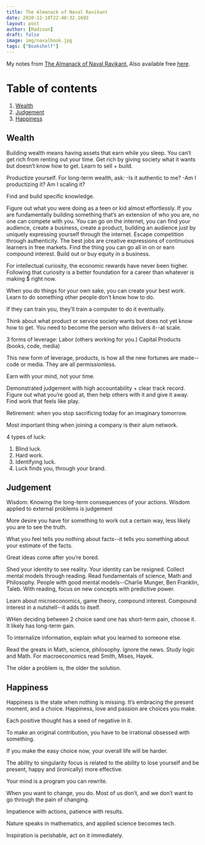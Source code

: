 ```yaml
---
title: The Almanack of Naval Ravikant
date: 2020-12-10T22:40:32.169Z
layout: post
author: [Madison]
draft: false
image: img/navalbook.jpg
tags: ["Bookshelf"]
---
```


My notes from [The Almanack of Naval Ravikant.](https://amzn.to/2KeNwpC) Also available free [here](https://www.navalmanack.com/).

# Table of contents

1. [Wealth](#wealth)
2. [Judgement](#judgement)
3. [Happiness](#happiness)

## Wealth <a name="wealth"></a>

Building wealth means having assets that earn while you sleep. You can’t get rich from renting out your time. Get rich by giving society what it wants but doesn’t know how to get. Learn to sell + build.

Productize yourself.
For long-term wealth, ask:
-Is it authentic to me?
-Am I productizing it? Am I scaling it?

Find and build specific knowledge. 

Figure out what you were doing as a teen or kid almost effortlessly. If you are fundamentally building something that’s an extension of who you are, no one can compete with you. You can go on the internet, you can find your audience, create a business, create a product, building an audience just by uniquely expressing yourself through the internet. Escape competition through authenticity. The best jobs are creative expressions of continuous learners in free markets. Find the thing you can go all in on or earn compound interest. Build out or buy equity in a business.

For intellectual curiosity, the economic rewards have never been higher. Following that curiosity is a better foundation for a career than whatever is making $ right now. 

When you do things for your own sake, you can create your best work. Learn to do something other people don’t know how to do.

If they can train you, they’ll train a computer to do it eventually. 

Think about what product or service society wants but does not yet know how to get. You need to become the person who delivers it--at scale. 

3 forms of leverage:
Labor (others working for you.)
Capital
Products (books, code, media)

This new form of leverage, products, is how all the new fortunes are made--code or media. They are all permissionless.

Earn with your mind, not your time. 

Demonstrated judgement with high accountability + clear track record. 
Figure out what you’re good at, then help others with it and give it away. Find work that feels like play. 

Retirement: when you stop sacrificing today for an imaginary tomorrow. 

Most important thing when joining a company is their alum network.

4 types of luck: 
1) Blind luck.
2) Hard work.
3) Identifying luck.
4) Luck finds you, through your brand.

## Judgement <a name="judgement"></a>

Wisdom: Knowing the long-term consequences of your actions. Wisdom applied to external problems is judgement 

More desire you have for something to work out a certain way, less likely you are to see the truth.

What you feel tells you nothing about facts--it tells you something about your estimate of the facts. 

Great ideas come after you’re bored.

Shed your identity to see reality. Your identity can be resigned. Collect mental models through reading. Read fundamentals of science, Math and Philosophy. People with good mental models--Charlie Munger, Ben Franklin, Taleb. With reading, focus on new concepts with predictive power.

Learn about microeconomics, game theory, compound interest. Compound interest in a nutshell--it adds to itself.

WHen deciding between 2 choice sand one has short-term pain, choose it. It likely has long-term gain. 

To internalize information, explain what you learned to someone else. 

Read the greats in Math, science, philosophy. Ignore the news. Study logic and Math. For macroeconomics read Smith, Mises, Hayek. 

The older a problem is, the older the solution.

## Happiness <a name="happiness"></a>

Happiness is the state when nothing is missing. It’s embracing the present moment, and a choice. Happiness, love and passion are choices you make.

Each positive thought has a seed of negative in it. 

To make an original contribution, you have to be irrational obsessed with something. 

If you make the easy choice now, your overall life will be harder.

The ability to singularity focus is related to the ability to lose yourself and be present, happy and (ironically) more effective. 

Your mind is a program you can rewrite. 

When you want to change, you do. Most of us don’t, and we don’t want to go through the pain of changing. 

Impatience with actions, patience with results. 

Nature speaks in mathematics, and applied science becomes tech. 

Inspiration is perishable, act on it immediately. 
